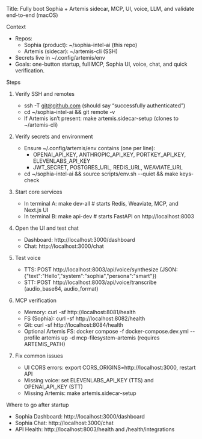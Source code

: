 Title: Fully boot Sophia + Artemis sidecar, MCP, UI, voice, LLM, and validate end-to-end (macOS)

Context
- Repos:
  - Sophia (product): ~/sophia-intel-ai (this repo)
  - Artemis (sidecar): ~/artemis-cli (SSH)
- Secrets live in ~/.config/artemis/env
- Goals: one-button startup, full MCP, Sophia UI, voice, chat, and quick verification.

Steps
1) Verify SSH and remotes
   - ssh -T git@github.com (should say “successfully authenticated”)
   - cd ~/sophia-intel-ai && git remote -v
   - If Artemis isn’t present: make artemis.sidecar-setup (clones to ~/artemis-cli)

2) Verify secrets and environment
   - Ensure ~/.config/artemis/env contains (one per line):
     - OPENAI_API_KEY, ANTHROPIC_API_KEY, PORTKEY_API_KEY, ELEVENLABS_API_KEY
     - JWT_SECRET, POSTGRES_URL, REDIS_URL, WEAVIATE_URL
   - cd ~/sophia-intel-ai && source scripts/env.sh --quiet && make keys-check

3) Start core services
   - In terminal A: make dev-all   # starts Redis, Weaviate, MCP, and Next.js UI
   - In terminal B: make api-dev   # starts FastAPI on http://localhost:8003

4) Open the UI and test chat
   - Dashboard: http://localhost:3000/dashboard
   - Chat:      http://localhost:3000/chat

5) Test voice
   - TTS: POST http://localhost:8003/api/voice/synthesize (JSON: {"text":"Hello","system":"sophia","persona":"smart"})
   - STT: POST http://localhost:8003/api/voice/transcribe (audio_base64, audio_format)

6) MCP verification
   - Memory:  curl -sf http://localhost:8081/health
   - FS (Sophia): curl -sf http://localhost:8082/health
   - Git:     curl -sf http://localhost:8084/health
   - Optional Artemis FS: docker compose -f docker-compose.dev.yml --profile artemis up -d mcp-filesystem-artemis (requires ARTEMIS_PATH)

7) Fix common issues
   - UI CORS errors: export CORS_ORIGINS=http://localhost:3000, restart API
   - Missing voice: set ELEVENLABS_API_KEY (TTS) and OPENAI_API_KEY (STT)
   - Missing Artemis: make artemis.sidecar-setup

Where to go after startup
- Sophia Dashboard: http://localhost:3000/dashboard
- Sophia Chat: http://localhost:3000/chat
- API Health: http://localhost:8003/health and /health/integrations
